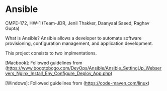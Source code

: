 # Ansible
CMPE-172, HW-1 (Team-JDR, Jenil Thakker, Daanyaal Saeed, Raghav Gupta)

 What is Ansible?
 Ansible allows a developer to automate software provisioning, configuration management, and application development.

This project consists to two implmentations. 

[Macbook]: Followed guidelines from (https://www.bogotobogo.com/DevOps/Ansible/Ansible_SettingUp_Webservers_Nginx_Install_Env_Configure_Deploy_App.php)

[Windows]: Followed guidelines from (https://code-maven.com/linux)

